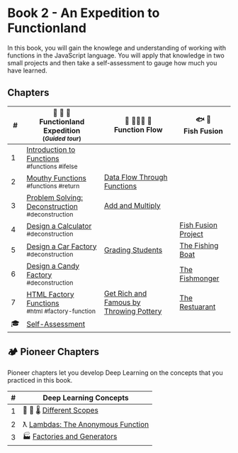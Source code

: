 # Book 2 - An Expedition to Functionland

In this book, you will gain the knowlege and understanding of working with functions in the JavaScript language. You will apply that knowledge in two small projects and then take a self-assessment to gauge how much you have learned.

## Chapters

| # | 🌴 🌳 🌴 <br/> Functionland Expedition <br/><sub>(_Guided tour_)</sub> | 🌊 🏄🏾‍♂️ 🌊<br/> Function Flow | 🐟 🍣 <br/> Fish Fusion |
|--|--|--|--|
| 1 | [Introduction to Functions](./chapters/FUNCTIONS_INTRO.md) <br/> <sub style="font-size:0.85rem;">#functions #ifelse</sub> | |  |
| 2 | [Mouthy Functions](./chapters/FUNCTIONS_RETURN.md) <br/> <sub style="font-size:0.85rem;">#functions #return</sub> | [Data Flow Through Functions](./chapters/FUNCTIONS_FLOW.md)|  |
| 3 | [Problem Solving: Deconstruction](./chapters/FUNCTIONS_DECONSTRUCTION.md) <br/> <sub style="font-size:0.85rem;">#deconstruction</sub> | [Add and Multiply](./chapters/FUNCTIONS_MATH.md) |  |
| 4 | [Design a Calculator](./chapters/FUNCTIONS_DECONSTRUCT_CALCULATOR.md) <br/> <sub style="font-size:0.85rem;">#deconstruction</sub> | | [Fish Fusion Project](./chapters/VEGGISH_SETUP.md) |
| 5 | [Design a Car Factory](./chapters/FUNCTIONS_CAR_FACTORY.md) <br/> <sub style="font-size:0.85rem;">#deconstruction</sub> | [Grading Students](./chapters/FUNCTIONS_STUDENTS.md) |  [The Fishing Boat](./chapters/VEGGISH_BOAT.md) |
| 6 | [Design a Candy Factory](./chapters/FUNCTIONS_CANDY_FACTORY.md) <br/> <sub style="font-size:0.85rem;">#deconstruction</sub> | | [The Fishmonger](./chapters/VEGGISH_MONGER.md) |
| 7 | [HTML Factory Functions](./chapters/FUNCTIONS_HOT_DOGS.md) <br/> <sub style="font-size:0.85rem;">#html #factory-function</sub> | [Get Rich and Famous by Throwing Pottery](./chapters/FUNCTIONS_POTTERY.md) | [The Restuarant](./chapters/VEGGISH_FUSION.md) |
| 🎓 | [Self-Assessment](./chapters/FUNCTIONS_ASSESSMENT.md) | |  |

## 🏕 Pioneer Chapters

Pioneer chapters let you develop Deep Learning on the concepts that you practiced in this book.

| # | Deep Learning Concepts |
|--|--|
| 1 | 🔬 🔭 🌡 [Different Scopes](./chapters/JS_SCOPE.md) |
| 2 | ƛ [Lambdas: The Anonymous Function](./chapters/FUNCTIONS_LAMBDA.md) |
| 3 | 🏭 [Factories and Generators](./chapters/FACTORY_GENERATOR.md) |
